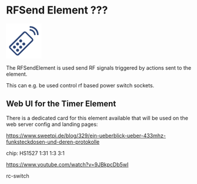 # RFSend Element ???

<div class="excerpt">
  <img src="/i/rfsend.svg">
  <p>The RFSendElement is used send RF signals triggered by actions sent to the element.</p>
  <p>This can e.g. be used control rf based power switch sockets.</p>
</div>

## Web UI for the Timer Element

There is a dedicated card for this element available that will be used on the web server config and landing pages:

<!-- ![DigitalOut Web UI](/elements/rfsendui.png) -->


https://www.sweetpi.de/blog/329/ein-ueberblick-ueber-433mhz-funksteckdosen-und-deren-protokolle

chip: HS1527 
 1:31
 1:3
 3:1

 https://www.youtube.com/watch?v=9JBkpcDb5wI

rc-switch